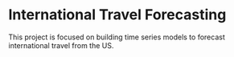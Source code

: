 # International Travel Forecasting
This project is focused on building time series models to forecast international travel from the US.
